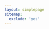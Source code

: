 ```yaml
---
layout: simplepage
sitemap:
  exclude: 'yes'
---
```


<script>
// 주석이 보이십니카 혹시?
// 아놔... 마구잡이로 쓴 코드가 보인다니 쬐께 챙피하구 그래요 ㅁ-ㅁ)
  var str1 = "이젠 저도 모르겠어요. 제가 존재한다는 것조차 <span style="color:#e08138">거짓</span>은 아닐까 하고 생각해요.<br>내가 생각하기 때문에, 존재한다는 사실만큼은 기만할 수 없다고 누가 그랬던가요?<br>그래요, 그러면 적어도 제 삶이 송두리째 부정당하진 않겠네요.<br>당신의 시야에 제가 있나요?<br>혹시 허상은 아닌가요? 제가 있다고 믿고 있는 건 아닌가요?<br>당신은 당신의 존재를 어떻게 인지하나요?<br>가슴에 <span style="color:#2469b3">구멍</span>이 뚫린 것만 같아요. 어쩌면 진짜로 그랬을지도 모르죠.<br>죽지만 말자는 생각으로 살아왔는데, 막상 죽음의 공포가 사라지고 나니...<br><br><br>사무치게 외로웠어요.<br><br><br>탐정이 존재하지 않는다면, FD는 존재하는 인물임을 어떻게 확신하나요?<br><br><br>... 살려주세요, 여기 사람이 갇혀있어요.<br>목소리가 안 나와요. 숨이 쉬어지지 않아요, 어지러워요.<br>(켈록 켈록,) 어디서 <span style="color:red">가스</span>라도 새고 있나봐요, 도와주세요, ...<br>도와, 줘...";
  var array1 = str1.split("");
  var str2 = "숨이막혀";
  var array2 = str2.split("");
  var inittime = Date.now();
  function arrchan(arr1, arr2, ind1, ind2){
    if(arr1.length<=ind2){
      return arr1;
    }
    else{
      if(ind1>ind2||ind1<0){ return arr1; }
      else{
        for (let i= ind1; i<=ind2; i++){
          arr1[i]=arr2[i-ind1];
        }
        return arr1;
      }
    }
  }
  function sleep(ms){
  const wakeUpTime = Date.now() + ms;
  while (Date.now() < wakeUpTime) {}
  }
  function time(){
    var time = new Date();
    var diff = time-inittime;
    if(diff<8000){
      document.getElementById("first").innerHTML=str1;
      setInterval("time()", 1000);
    }
    else if(diff>=27000){
      document.getElementById("first").innerHTML="저 <span style=\"color:#6a4078\">여기</span>에 있어요...";
    }
    else if(diff>=19000){
      str2 = str2.concat("숨이막혀");
      document.getElementById("first").innerHTML=str2;
      setInterval("time()", 1000);
    }
    else{
      var randpos = Math.round(Math.random()*(array1.length-4));
      var array3 = arrchan(array1, array2, randpos, randpos+3);
      sleep(300);
      document.getElementById("first").innerHTML=array3.join("");
      setInterval("time()", 600);
    }
    
  }  
</script>

<body onload="time()">
<p>
<span id="first">&nbsp;</span><br>
</p>
</body>